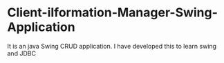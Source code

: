 # Client-iIformation-Manager-Swing-Application
It is an java Swing CRUD  application. I have developed this to learn swing and JDBC

